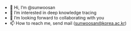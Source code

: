 - 👋 Hi, I’m @sunwoosan
- 👀 I’m interested in deep knowledge tracing 
- 💞️ I’m looking forward to collaborating with you
- 📫 How to reach me, send mail (sunwoosan@korea.ac.kr)

<!---
sunwoosan/sunwoosan is a ✨ special ✨ repository because its `README.md` (this file) appears on your GitHub profile.
You can click the Preview link to take a look at your changes.
--->
